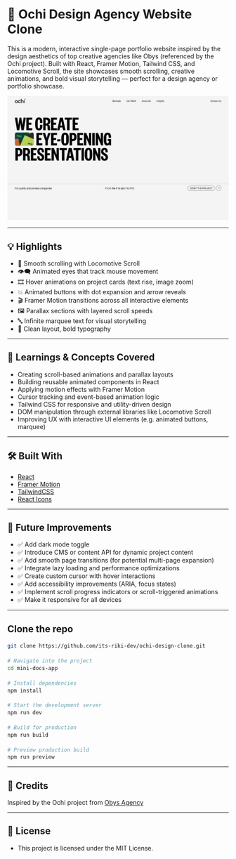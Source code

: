 # 🎨 Ochi Design Agency Website Clone

This is a modern, interactive single-page portfolio website inspired by the design aesthetics of top creative agencies like Obys (referenced by the Ochi project). Built with React, Framer Motion, Tailwind CSS, and Locomotive Scroll, the site showcases smooth scrolling, creative animations, and bold visual storytelling — perfect for a design agency or portfolio showcase.

[![HomeSS](./Imgs/heropage.png)](https://its-riki-dev.github.io/ochi-design-clone/)

---

## 💡 Highlights

- 🎯 Smooth scrolling with Locomotive Scroll
- 👁️‍🗨️ Animated eyes that track mouse movement
- 🎞️ Hover animations on project cards (text rise, image zoom)
- 💥 Animated buttons with dot expansion and arrow reveals
- 🎬 Framer Motion transitions across all interactive elements
- 🖼️ Parallax sections with layered scroll speeds
- 🔤 Infinite marquee text for visual storytelling
- 🧼 Clean layout, bold typography

---

## 🧠 Learnings & Concepts Covered

- Creating scroll-based animations and parallax layouts
- Building reusable animated components in React
- Applying motion effects with Framer Motion
- Cursor tracking and event-based animation logic
- Tailwind CSS for responsive and utility-driven design
- DOM manipulation through external libraries like Locomotive Scroll
- Improving UX with interactive UI elements (e.g. animated buttons, marquee)
---

## 🛠️ Built With

- [React](https://reactjs.org/)
- [Framer Motion](https://motion.dev/)
- [TailwindCSS](https://tailwindcss.com/)
- [React Icons](https://react-icons.github.io/react-icons/)

---

## 📌 Future Improvements

- ✅ Add dark mode toggle
- ✅ Introduce CMS or content API for dynamic project content
- ✅ Add smooth page transitions (for potential multi-page expansion)
- ✅ Integrate lazy loading and performance optimizations
- ✅ Create custom cursor with hover interactions
- ✅ Add accessibility improvements (ARIA, focus states)
- ✅ Implement scroll progress indicators or scroll-triggered animations
- ✅ Make it responsive for all devices

---

## Clone the repo

```bash
git clone https://github.com/its-riki-dev/ochi-design-clone.git

# Navigate into the project
cd mini-docs-app

# Install dependencies
npm install

# Start the development server
npm run dev

# Build for production
npm run build

# Preview production build
npm run preview
```

---

## 🙌 Credits

Inspired by the Ochi project from [Obys Agency](https://obys.agency/)

---

## 📄 License

- This project is licensed under the MIT License.
